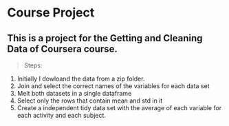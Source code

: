 Course Project
=============



## This is a project for the Getting and Cleaning Data of Coursera course.
> Steps:
1. Initially I dowloand the data from a zip folder.
2. Join and select the correct names of the variables for each data set
3. Melt both datasets in a single dataframe
4. Select only the rows that contain mean and std in it
5. Create a independent tidy data set with the average of each variable for each activity and each subject.
